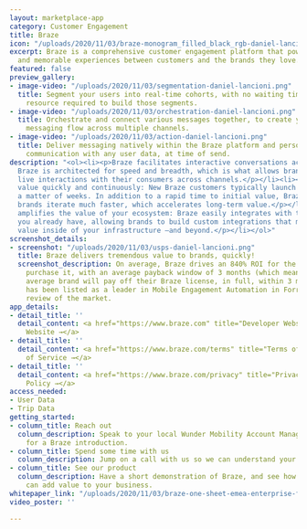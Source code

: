 ```yaml
---
layout: marketplace-app
category: Customer Engagement
title: Braze
icon: "/uploads/2020/11/03/braze-monogram_filled_black_rgb-daniel-lancioni.png"
excerpt: Braze is a comprehensive customer engagement platform that powers relevant
  and memorable experiences between customers and the brands they love.
featured: false
preview_gallery:
- image-video: "/uploads/2020/11/03/segmentation-daniel-lancioni.png"
  title: Segment your users into real-time cohorts, with no waiting times or engineering
    resource required to build those segments.
- image-video: "/uploads/2020/11/03/orchestration-daniel-lancioni.png"
  title: Orchestrate and connect various messages together, to create your perfect
    messaging flow across multiple channels.
- image-video: "/uploads/2020/11/03/action-daniel-lancioni.png"
  title: Deliver messaging natively within the Braze platform and personalise your
    communication with any user data, at time of send.
description: "<ol><li><p>Braze facilitates interactive conversations across channels:
  Braze is architected for speed and breadth, which is what allows brands to have
  live interactions with their consumers across channels.</p></li><li><p>Braze delivers
  value quickly and continuously: New Braze customers typically launch campaigns in
  a matter of weeks. In addition to a rapid time to initial value, Braze also helps
  brands iterate much faster, which accelerates long-term value.</p></li><li><p>Braze
  amplifies the value of your ecosystem: Braze easily integrates with the technology
  you already have, allowing brands to build custom integrations that multiply its
  value inside of your infrastructure –and beyond.</p></li></ol>"
screenshot_details:
- screenshot: "/uploads/2020/11/03/usps-daniel-lancioni.png"
  title: Braze delivers tremendous value to brands, quickly!
  screenshot_description: On average, Braze drives an 840% ROI for the brands who
    purchase it, with an average payback window of 3 months (which means that the
    average brand will pay off their Braze license, in full, within 3 months). Braze
    has been listed as a leader in Mobile Engagement Automation in Forrester's recent
    review of the market.
app_details:
- detail_title: ''
  detail_content: <a href="https://www.braze.com" title="Developer Website →">Developer
    Website →</a>
- detail_title: ''
  detail_content: <a href="https://www.braze.com/terms" title="Terms of Service →">Terms
    of Service →</a>
- detail_title: ''
  detail_content: <a href="https://www.braze.com/privacy" title="Privacy Policy →">Privacy
    Policy →</a>
access_needed:
- User Data
- Trip Data
getting_started:
- column_title: Reach out
  column_description: Speak to your local Wunder Mobility Account Manager, and ask
    for a Braze introduction.
- column_title: Spend some time with us
  column_description: Jump on a call with us so we can understand your business challenges.
- column_title: See our product
  column_description: Have a short demonstration of Braze, and see how our product
    can add value to your business.
whitepaper_link: "/uploads/2020/11/03/braze-one-sheet-emea-enterprise-focus-daniel-lancioni.pdf"
video_poster: ''

---
```

